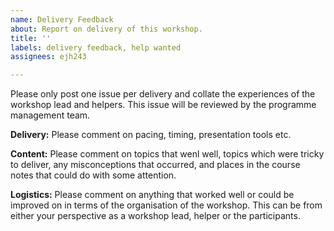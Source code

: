 ```yaml
---
name: Delivery Feedback
about: Report on delivery of this workshop.
title: ''
labels: delivery feedback, help wanted
assignees: ejh243

---
```


Please only post one issue per delivery and collate the experiences of the workshop lead and helpers. This issue will be reviewed by the programme management team.

**Delivery:** Please comment on pacing, timing, presentation tools etc. 

**Content:** Please comment on topics that wenl well, topics which were tricky to deliver, any misconceptions that occurred, and places in the course notes that could do with some attention. 

**Logistics:** Please comment on anything that worked well or could be improved on in terms of the organisation of the workshop. This can be from either your perspective as a workshop lead, helper or the participants.
